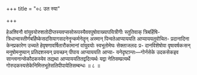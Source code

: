 +++
title = "०८ उत स्या"

+++

हेअश्विनौ वांयुवयोरुशतोदीप्तस्यवप्ससोरूपस्यैववपुषोवाख्यापयित्रीगीः स्तुतिवाक् त्रिबर्हिषि- त्रिधान्वास्तीर्णबर्हिष्केसदसियागसदनेनॄन्कर्मनेतॄन् अस्मान् पिन्वतेआप्याययति आप्याययतुवोचित- प्रदानादिना केनप्रकारेण उच्यते हेवृषणावर्षितारौकामानां वांयुवयोः स्वभूतोमेघः सेक्ताजलदः प्र- दानविशॆषोवा वृषावर्षकःसन् मनुषोमनुष्यान् प्रतिदशस्यन् प्रयच्छन् पीपाय आप्याययति आप्या- यनेदृष्टान्तः—गोर्नसेके उदकसेकइव सान्त्वनान्सेकौदकस्येव तद्यथा आप्याययतितद्वदित्यर्थः यद्वा नेतिसम्प्रत्यर्थे गोरुदकस्यसेकेनिमित्तभूतेसतिपीपायेतिसम्बन्धः ॥ ८ ॥